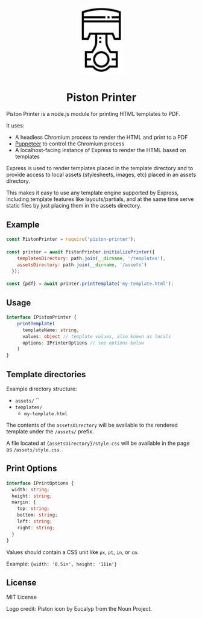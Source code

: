 <div style="text-align:center;"><img style="width:120px" src="piston.svg"></div>
<h1 style="text-align: center">Piston Printer</h1>

Piston Printer is a node.js module for printing HTML templates to PDF.

It uses:

- A headless Chromium process to render the HTML and print to a PDF
- [Puppeteer](https://github.com/GoogleChrome/puppeteer) to control the Chromium process
- A localhost-facing instance of Express to render the HTML based on templates

Express is used to render templates placed in the template directory and to provide access to local assets (stylesheets, images, etc) placed in an assets directory.

This makes it easy to use any template engine supported by Express, including template features like layouts/partials, and at the same time serve static files by just placing them in the assets directory.

## Example

```js
const PistonPrinter = require('piston-printer');

const printer = await PistonPrinter.initializePrinter({
    templatesDirectory: path.join(__dirname, '/templates'),
    assetsDirectory: path.join(__dirname, '/assets')
  });

const {pdf} = await printer.printTemplate('my-template.html');
```

## Usage

```ts
interface IPistonPrinter {
    printTemplate(
      templateName: string,
      values: object // template values, also known as locals
      options: IPrinterOptions // see options below
    )
}
```

## Template directories

Example directory structure:

- `assets/`
  ``
- `templates/`
  - `my-template.html`

The contents of the `assetsDirectory` will be available to the rendered template under the  `/assets/` prefix.

A file located at `{assetsDirectory}/style.css` will be available in the page as `/assets/style.css`.

## Print Options

```ts
interface IPrintOptions {
  width: string;
  height: string;
  margin: {
    top: string;
    bottom: string;
    left: string;
    right: string;
  }
}
```

Values should contain a CSS unit like `px`, `pt`, `in`, or `cm`.

Example: `{width: '8.5in', height: '11in'}`

## License

MIT License

Logo credit: Piston icon by Eucalyp from the Noun Project.
